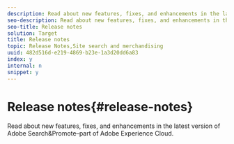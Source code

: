 ```yaml
---
description: Read about new features, fixes, and enhancements in the latest version of Adobe Search&amp;Promote–part of Adobe Experience Cloud.
seo-description: Read about new features, fixes, and enhancements in the latest version of Adobe Search&amp;Promote–part of Adobe Experience Cloud.
seo-title: Release notes
solution: Target
title: Release notes
topic: Release Notes,Site search and merchandising
uuid: 482d516d-e219-4869-b23e-1a3d20dd6a83
index: y
internal: n
snippet: y
---
```


# Release notes{#release-notes}

Read about new features, fixes, and enhancements in the latest version of Adobe Search&amp;Promote–part of Adobe Experience Cloud.

